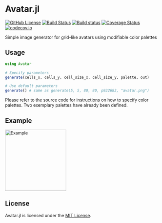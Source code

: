 # Avatar.jl

[![GitHub License](https://img.shields.io/badge/license-MIT-blue.svg)](https://github.com/laschuet/Avatar.jl/blob/master/LICENSE.txt)
[![Build Status](https://travis-ci.org/laschuet/Avatar.jl.svg?branch=master)](https://travis-ci.org/laschuet/Avatar.jl)
[![Build status](https://ci.appveyor.com/api/projects/status/67iw76f8o49a980h/branch/master?svg=true)](https://ci.appveyor.com/project/laschuet/avatar-jl/branch/master)
[![Coverage Status](https://coveralls.io/repos/laschuet/Avatar.jl/badge.svg?branch=master&service=github)](https://coveralls.io/github/laschuet/Avatar.jl?branch=master)
[![codecov.io](http://codecov.io/github/laschuet/Avatar.jl/coverage.svg?branch=master)](http://codecov.io/github/laschuet/Avatar.jl?branch=master)

Simple image generator for grid-like avatars using modifiable color palettes

## Usage

```julia
using Avatar

# Specify parameters
generate(cells_x, cells_y, cell_size_x, cell_size_y, palette, out)

# Use default parameters
generate() # same as generate(5, 5, 80, 80, p932683, "avatar.png")
```

Please refer to the source code for instructions on how to specify color
palettes. Two exemplary palettes have already been defined.

## Example

<img
    src="https://avatars0.githubusercontent.com/u/16260432?s=200&v=4"
    alt="Example"
    width="200"
    height="200"
/>

## License

Avatar.jl is licensed under the [MIT License](./LICENSE.txt).
